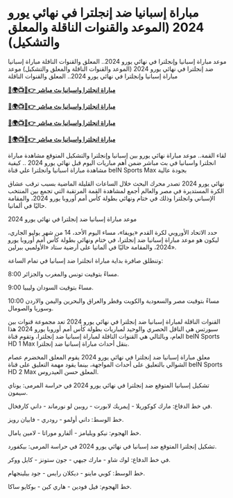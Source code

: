 # مباراة إسبانيا ضد إنجلترا في نهائي يورو 2024 (الموعد والقنوات الناقلة والمعلق والتشكيل)

موعد مباراة إسبانيا وإنجلترا في نهائي يورو 2024.. المعلق والقنوات الناقلة
مباراة إسبانيا ضد إنجلترا في نهائي يورو 2024 (الموعد والقنوات الناقلة والمعلق والتشكيل) موعد مباراة إسبانيا وإنجلترا في نهائي يورو 2024.. المعلق والقنوات الناقلة

**[🔴🌍📺📱👉 مباراة انجلترا واسبانيا بث مباشر](https://cutt.ly/2ehllKjQ)**

**[🔴🌍📺📱👉 مباراة انجلترا واسبانيا بث مباشر](https://cutt.ly/2ehllKjQ)**

**[🔴🌍📺📱👉 مباراة انجلترا واسبانيا بث مباشر](https://cutt.ly/2ehllKjQ)**

**[🔴🌍📺📱👉 مباراة انجلترا واسبانيا بث مباشر](https://cutt.ly/2ehllKjQ)**

لقاء القمة.. موعد مباراة نهائي يورو بين إسبانيا وإنجلترا والتشكيل المتوقع مشاهدة مباراة انجلترا واسبانيا في بث مباشر ضمن أهم مباريات اليوم قبل نهائي يورو 2024 .. كيفية مشاهدة مباراة اسبانيا وانجلترا علي قناة beIN Sports Max بجودة عالية

نهائي يورو 2024 تصدر محرك البحث خلال الساعات القليلة الماضية بسبب ترقب عشاق الكرة المستديرة في مصر والعالم أجمع لمشاهدة القمة المرتقبة التي تجمع بين المنتخب الإسباني وانجلترا وذلك في ختام ونهائي بطولة كأس أمم أوروبا يورو 2024، والمقامة حاليًا في ألمانيا.

موعد مباراة إسبانيا ضد إنجلترا في نهائي يورو 2024

حدد الاتحاد الأوروبي لكرة القدم «يويفا»، مساء اليوم الأحد، 14 من شهر يوليو الجاري، ليكون هو موعد مباراة إسبانيا ضد إنجلترا، في ختام ونهائي بطولة كأس أمم أوروبا يورو 2024، والمقامة حاليًا في ألمانيا على أرضية ستاد «الأولمبي ببرلين».

وتنطلق صافرة بداية مباراة انجلترا ضد إسبانيا في تمام الساعة:

8:00 مساءً بتوقيت تونس والمغرب والجزائر.

9:00 مساءً بتوقيت السودان وليبيا.

10:00 مساءً بتوقيت مصر والسعودية والكويت وقطر والعراق والبحرين واليمن والاردن وسوريا والصومال.

القنوات الناقلة لمباراة إسبانيا ضد إنجلترا في نهائي يورو 2024 تعد مجموعة قنوات بين سبورتس هي الناقل الحصري والوحيد لمباريات بطولة كأس أمم أوروبا يورو 2024 هذا العام، وبالتالي هي القنوات الناقلة لمباراة إسبانيا ضد إنجلترا، وتقوم قناة beIN Sports HD 1 Max بنقل أحداث مباراة إسبانيا ضد إنجلترا.

معلق مباراة إسبانيا ضد إنجلترا في نهائي يورو 2024 يقوم المعلق المخضرم عصام الشوالي بالتعليق على أحداث المواجهة، بينما يقود مهمة التعليق على قناة beIN Sports HD 2 Max المعلق حسن العيدروس.

تشكيل إسبانيا المتوقع ضد إنجلترا في نهائي يورو 2024 في حراسة المرمى: يوناي سيمون.

في خط الدفاع: مارك كوكوريلا - إيمريك لابورت - روبين لو نورماند - داني كارفخال.

خط الوسط: داني أولمو - رودري - فابيان رويز.

خط الهجوم: نيكو ويليامز - ألفارو موراتا - لامين يامال.

تشكيل إنجلترا المتوقع ضد إسبانيا في نهائي يورو 2024 في حراسة المرمى: بيكفورد.

في خط الدفاع: لوك شاو - مارك جيهي - جون ستونز - كايل ووكر.

خط الوسط: كوبي ماينو - ديكلان رايس - جود بيلينجهام.

خط الهجوم: فيل فودين - هاري كين - بوكايو ساكا.
